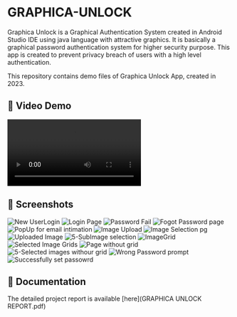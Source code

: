 # GRAPHICA-UNLOCK
Graphica Unlock is a Graphical Authentication System created in Android Studio IDE using java language with attractive graphics. It is basically a graphical password authentication system for higher security purpose. This app is created to prevent privacy breach of users with a high level authentication.

This repository contains demo files of Graphica Unlock App, created in 2023. 

## 🎥 Video Demo  
![Watch the Demo](Graphica-Unlock.mp4) 

## 📸 Screenshots 
![New UserLogin](assets/1)
![Login Page](assets/2)
![Password Fail](assets/3)
![Fogot Password page](assets/4)
![PopUp for email intimation](assets/5)
![Image Upload](assets/6)
![Image Selection pg](assets/7)
![Uploaded Image](assets/8)
![5-SubImage selection](assets/9)
![ImageGrid](assets/10)
![Selected Image Grids](assets/11)
![Page without grid](assets/12)
![5-Selected images withour grid](assets/13)
![Wrong Password prompt](assets/14)
![Successfully set passowrd](assets/15)

## 📄 Documentation 
The detailed project report is available [here](GRAPHICA UNLOCK REPORT.pdf)
